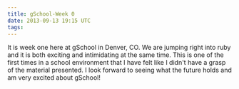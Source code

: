 ```yaml
---
title: gSchool-Week 0
date: 2013-09-13 19:15 UTC
tags:
---
```

 It is week one here at gSchool in Denver, CO.  We are jumping right into ruby and it is both exciting and intimidating at the same time.  This is one of the first times in a school environment that I have felt like I didn't have a grasp of the material presented.  I look forward to seeing what the future holds and am very excited about gSchool!
